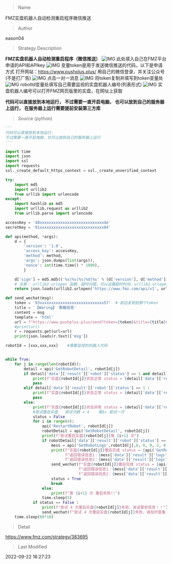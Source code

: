 
> Name

FMZ实盘机器人自动检测重启程序微信推送

> Author

eason04

> Strategy Description

**FMZ实盘机器人自动检测重启程序（微信推送）**
 ![IMG](https://www.fmz.com/upload/asset/27d06163dac4df7fe8520.png) 
 此处填入自己在FMZ平台申请的API和APIkey
 ![IMG](https://www.fmz.com/upload/asset/27cef09a09fbccac93116.png) 
 变量token是用于发送微信推送的代码，以下是申请方式
 打开网站：https://www.pushplus.plus/  用自己的微信登录，并关注公众号(不是打广告)
 ![IMG](https://www.fmz.com/upload/asset/27d5d579fa87c8f486136.png) 
 点击一对一消息
 ![IMG](https://www.fmz.com/upload/asset/27d526d1a1f71b1e4fc15.png) 
 将token复制并填写到token变量处
 ![IMG](https://www.fmz.com/upload/asset/27dd43d36cf1e78165bc7.png) 
 robotId变量处填写自己需要监视的实盘机器人编号(列表形式)
 ![IMG](https://www.fmz.com/upload/asset/27e6ff0ca668d74343caf.png) 
 实盘机器人编号可以打开FMZ网页版里的实盘，在网址上获取
 
**代码可以直接放到本地运行，
不过需要一直开启电脑，
也可以放到自己的服务器上运行，
在服务器上运行需要提前安装第三方库**




> Source (python)

``` python
'''
代码可以直接放到本地运行，
不过需要一直开启电脑，也可以放到自己的服务器上运行
'''

import time
import json
import ssl
import requests
ssl._create_default_https_context = ssl._create_unverified_context

try:
    import md5
    import urllib2
    from urllib import urlencode
except:
    import hashlib as md5
    import urllib.request as urllib2
    from urllib.parse import urlencode

accessKey = '48xxxxxxxxxxxxxxxxxxxxxxxxxxxxde'
secretKey = '91xxxxxxxxxxxxxxxxxxxxxxxxxxxx84'

def api(method, *args):
    d = {
        'version': '1.0',
        'access_key': accessKey,
        'method': method,
        'args': json.dumps(list(args)),
        'nonce': int(time.time() * 1000),
        }

    d['sign'] = md5.md5(('%s|%s|%s|%d|%s' % (d['version'], d['method'], d['args'], d['nonce'], secretKey)).encode('utf-8')).hexdigest()
    # 注意： urllib2.urlopen 函数，超时问题，可以设置超时时间，urllib2.urlopen('https://www.fmz.com/api/v1', urlencode(d).encode('utf-8'), timeout=10) 设置超时 10秒
    return json.loads(urllib2.urlopen('https://www.fmz.com/api/v1', urlencode(d).encode('utf-8')).read().decode('utf-8'))

def send_wechat(msg):
    token = '93xxxxxxxxxxxxxxxxxxxxxxxxxxxx57'  # 前边复制到那个token
    title = '【Waring】 策略信息'
    content = msg
    template = 'html'
    url = f"https://www.pushplus.plus/send?token={token}&title={title}&content={content}&template={template}"
    #print(url)
    r = requests.get(url=url)
    print(json.loads(r.text)['msg'])

robotId = [xxx,xxx,xxx]    #需要监视的机器人代码


while True:
    for j in range(len(robotId)):
        detail = api('GetRobotDetail', robotId[j])
        if detail['data']['result']['robot']['status'] == 1 and detail['data']['result']['robot']['wd'] == 1:
            print(f"实盘{robotId[j]}状态正常 status = {detail['data']['result']['robot']['status']}，实盘监视已打开 wd = {detail['data']['result']['robot']['wd']}")
            pass
        elif detail['data']['result']['robot']['status'] == 1 :
            print(f"实盘{robotId[j]}状态正常 status = {detail['data']['result']['robot']['status']}，实盘监视未打开 wd = {detail['data']['result']['robot']['wd']}")
            pass
        else:
            print(f"实盘{robotId[j]}状态异常 status = {detail['data']['result']['robot']['status']}")
            #尝试重启实盘   尝试次数 = 4    每5s 尝试一次
            status = False
            for i in range(4):
                api('RestartRobot', robotId[j])
                robotDetail = api('GetRobotDetail', robotId[j])
                print(f"尝试重启实盘{robotId[j]}第 {i+1} 次")
                if robotDetail['data']['result']['robot']['status'] == 1 :
                    mess = api('GetRobotLogs',robotId[j],0, 0, 0, 2, 0, 0, 0, 0, 0, 0, 0, 0, 0, 0, 0)
                    print(f"实盘{robotId[j]}重启完成 status = {api('GetRobotDetail', robotId[j])['data']['result']['robot']['status']}\n"
                          f"返回错误信息1：{mess['data']['result']['logs'][0]['Arr'][0][6]}\n"
                          f"返回错误信息2：{mess['data']['result']['logs'][0]['Arr'][1][6]}\n")
                    send_wechat(f"实盘{robotId[j]}重启完成 status = {api('GetRobotDetail', robotId[j])['data']['result']['robot']['status']}\n"
                                f"返回错误信息1：{mess['data']['result']['logs'][0]['Arr'][0][6]}\n"
                                f"返回错误信息2：{mess['data']['result']['logs'][0]['Arr'][1][6]}\n")
                    status = True
                    break
                else:
                    print(f"第 {i+1} 次 重启失败!!")
                time.sleep(5)
            if status == False :
                print(f"尝试 4 次重启实盘{robotId[j]}失败，发送警告信息！！")
                send_wechat(f"尝试 4 次重启实盘{robotId[j]}失败，请及时查看！！\n尝试 4 次重启实盘{robotId[j]}失败，请及时查看！！\n尝试 4 次重启实盘{robotId[j]}失败，请及时查看！！\n")
    time.sleep(60*10)

```

> Detail

https://www.fmz.com/strategy/383695

> Last Modified

2022-09-22 18:27:23
